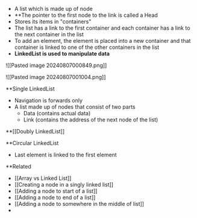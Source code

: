 - A list which is made up of node
- **The pointer to the first node to the link is called a Head
- Stores its items in "containers"
- The list has a link to the first container and each container has a link to the next container in the list
- To add an element, the element is placed into a new container and that container is linked to one of the other containers in the list
- **LinkedList is used to manipulate data**

![[Pasted image 20240807000849.png]]

![[Pasted image 20240807001004.png]]

**Single LinkedList
- Navigation is forwards only
-  A list made up of nodes that consist of two parts
	- Data (contains actual data)
	- Link (contains the address of the next node of the list)

**[[Doubly LinkedList]]

**Circular LinkedList
- Last element is linked to the first element

**Related
- [[Array vs Linked List]]
- [[Creating a node in a singly linked list]]
- [[Adding a node to start of a list]]
- [[Adding a node to end of a list]]
- [[Adding a node to somewhere in the middle of list]]
- 